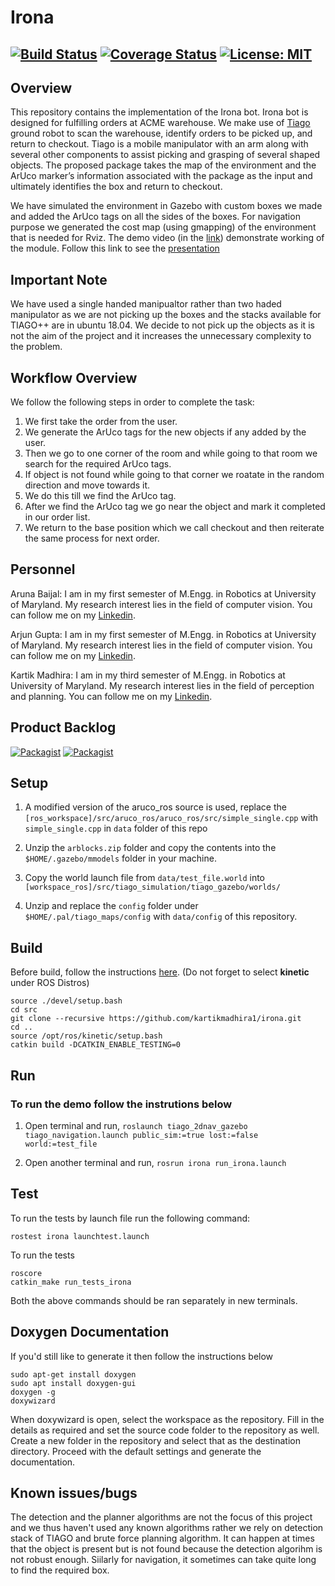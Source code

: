 # Irona
[![Build Status](https://travis-ci.org/kartikmadhira1/irona.svg?branch=master)](https://travis-ci.org/kartikmadhira1/irona)
[![Coverage Status](https://coveralls.io/repos/github/kartikmadhira1/irona/badge.svg?branch=master)](https://coveralls.io/github/kartikmadhira1/irona?branch=master)
[![License: MIT](https://img.shields.io/badge/License-MIT-yellow.svg)](https://opensource.org/licenses/MIT)
---

## Overview
This repository contains the implementation of the Irona bot. Irona bot is designed for fulfilling orders at ACME warehouse. We make use of [Tiago](http://wiki.ros.org/Robots/TIAGo) ground robot to scan the warehouse, identify orders to be picked up, and return to checkout. Tiago is a mobile manipulator with an arm along with several other components to assist picking and grasping of several shaped objects. The proposed package takes the map of the environment and the ArUco marker’s information associated with the package as the input and ultimately identifies the box and return to checkout.

We have simulated the environment in Gazebo with custom boxes we made and added the ArUco tags on all the sides of the boxes. For navigation purpose we generated the cost map (using gmapping) of the environment that is needed for Rviz. The demo video (in the [link](https://www.youtube.com/watch?v=KtEz1Rg7yDQ)) demonstrate working of the module. Follow this link to see the [presentation](https://docs.google.com/presentation/d/1UsQv2Wr_OAlb6k0SwDVfIxZ-JRweug0noO7-aXSkxKE/edit?usp=sharing)

## Important Note
We have used a single handed manipualtor rather than two haded manipulator as we are not picking up the boxes and the stacks available for TIAGO++ are in ubuntu 18.04. We decide to not pick up the objects as it is not the aim of the project and it increases the unnecessary complexity to the problem.
## Workflow Overview
We follow the following steps in order to complete the task:
1. We first take the order from the user.
2. We generate the ArUco tags for the new objects if any added by the user.
3. Then we go to one corner of the room and while going to that room we search for the required ArUco tags.
4. If object is not found while going to that corner we roatate in the random direction and move towards it.
5. We do this till we find the ArUco tag.
6. After we find the ArUco tag we go near the object and mark it completed in our order list.
7. We return to the base position which we call checkout and then reiterate the same process for next order.

## Personnel
Aruna Baijal: I am in my first semester of M.Engg. in Robotics at University of Maryland. My research interest lies in the field of computer vision. You can follow me on my [Linkedin](www.linkedin.com/in/arunabaijal).

Arjun Gupta: I am in my first semester of M.Engg. in Robotics at University of Maryland. My research interest lies in the field of computer vision. You can follow me on my [Linkedin](https://www.linkedin.com/in/arjung27/).

Kartik Madhira: I am in my third semester of M.Engg. in Robotics at University of Maryland. My research interest lies in the field of perception and planning. You can follow me on my [Linkedin](https://www.linkedin.com/in/kartik-madhira-aa1555115/).

## Product Backlog
[![Packagist](https://img.shields.io/badge/AIP-Backlog-orange)](https://docs.google.com/spreadsheets/d/1VPSi_rlRrJmCR6A3MWS8m1NzFee9nrs-7Fvtm07FDjw/edit?usp=sharing)
[![Packagist](https://img.shields.io/badge/AIP-Sprint-brightgreen)](https://docs.google.com/document/d/1W-qpNAWPG2eSJVatFzp8255uD5t4aVNCYX3F4T-HzEI/edit)

## Setup

1. A modified version of the aruco_ros source is used, replace the `[ros_workspace]/src/aruco_ros/aruco_ros/src/simple_single.cpp` with `simple_single.cpp` in `data` folder of this repo

1. Unzip the `arblocks.zip` folder and copy the contents into the `$HOME/.gazebo/mmodels` folder in your machine. 

1. Copy the world launch file from `data/test_file.world` into `[workspace_ros]/src/tiago_simulation/tiago_gazebo/worlds/` 
1. Unzip and replace the `config` folder under `$HOME/.pal/tiago_maps/config` with `data/config` of this repository.

## Build
Before build, follow the instructions [here](http://wiki.ros.org/Robots/TIAGo/Tutorials/Installation/TiagoSimulation). (Do not forget to select **kinetic** under ROS Distros)
```
source ./devel/setup.bash
cd src
git clone --recursive https://github.com/kartikmadhira1/irona.git
cd ..
source /opt/ros/kinetic/setup.bash
catkin build -DCATKIN_ENABLE_TESTING=0
```
## Run
### To run the demo follow the instrutions below
1. Open terminal and run, 
`roslaunch tiago_2dnav_gazebo tiago_navigation.launch public_sim:=true lost:=false world:=test_file`

2. Open another terminal and run, 
`rosrun irona run_irona.launch`

## Test
To run the tests by launch file run the following command:
```
rostest irona launchtest.launch
```
To run the tests
```
roscore
catkin_make run_tests_irona
```
Both the above commands should be ran separately in new terminals.

## Doxygen Documentation
If you'd still like to generate it then follow the instructions below
```
sudo apt-get install doxygen
sudo apt install doxygen-gui
doxygen -g
doxywizard
```
When doxywizard is open, select the workspace as the repository. Fill in the details as required and set the source code folder to the repository as well. Create a new folder in the repository and select that as the destination directory. Proceed with the default settings and generate the documentation.


## Known issues/bugs
The detection and the planner algorithms are not the focus of this project and we thus haven't used any known algorithms rather we rely on detection stack of TIAGO and brute force planning algorithm. It can happen at times that the object is present but is not found because the detection algorihm is not robust enough. Siilarly for navigation, it sometimes can take quite long to find the required box.
